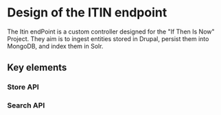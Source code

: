 # Design of the ITIN endpoint

The Itin endPoint is a custom controller designed for the "If Then Is Now" Project. They aim is to ingest entities stored
in Drupal, persist them into MongoDB, and index them in Solr.

## Key elements

### Store API



### Search API